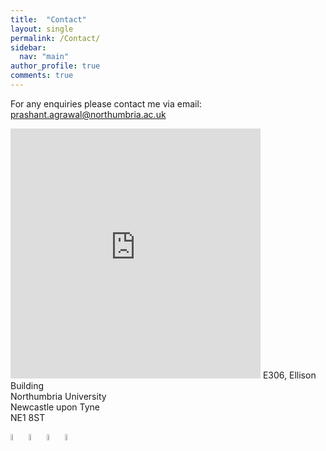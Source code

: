 ```yaml
---
title:  "Contact"
layout: single
permalink: /Contact/
sidebar:
  nav: "main"
author_profile: true
comments: true
---
```

For any enquiries please contact me via email:<br>
<a href = "mailto: prashant.agrawal@northumbria.ac.uk">prashant.agrawal@northumbria.ac.uk</a>

<!---
### Research Group Leadership
<a href = "mailto: ben.xu@northumbria.ac.uk">Prof Ben Xu</a> and <a href = "mailto: hamdi.torun@northumbria.ac.uk">Dr Hamdi Torun</a>
--->

<iframe src="https://www.google.com/maps/embed?pb=!1m18!1m12!1m3!1d2289.782890508836!2d-1.6093526839332823!3d54.97690645902953!2m3!1f0!2f0!3f0!3m2!1i1024!2i768!4f13.1!3m3!1m2!1s0x487e70e112c5e9f7%3A0x79a7c60c923dce07!2sNorthumbria%20University!5e0!3m2!1sen!2suk!4v1638624080926!5m2!1sen!2suk" width="400" height="400" style="border:0;" allowfullscreen="" loading="lazy"></iframe>
E306, Ellison Building <br>
Northumbria University<br>
Newcastle upon Tyne<br>
NE1 8ST<br>

<a href="https://researchportal.northumbria.ac.uk/en/researchers/prashant-agrawal(77d1b36e-20c5-44a5-8f7e-97211143c73c).html"><img src="{{ site.url }}{{ site.baseurl }}/assets/profiles/nub.png" alt="PA" style="width: 5%; border: none; text-decoration: none"/></a>&nbsp;<a href="https://scholar.google.co.uk/citations?user=6qbion4AAAAJ&hl=en"><img src="{{ site.url }}{{ site.baseurl }}/assets/profiles/google.png" alt="PA" style="width: 5%; border: none; text-decoration: none"/></a>&nbsp;<a href="https://www.researchgate.net/profile/Prashant-Agrawal-5"><img src="{{ site.url }}{{ site.baseurl }}/assets/profiles/linkedin.png" alt="PA" style="width: 5%; border: none; text-decoration: none"/></a>&nbsp;<a href="www.linkedin.com/in/agwlpra"><img src="{{ site.url }}{{ site.baseurl }}/assets/profiles/rg.png" alt="PA" style="width: 5%; border: none; text-decoration: none"/></a>
